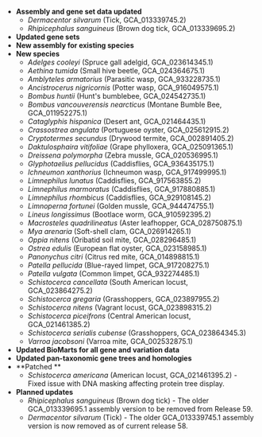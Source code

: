 - **Assembly and gene set data updated**
  - _Dermacentor silvarum_ (Tick, GCA\_013339745.2)
  - _Rhipicephalus sanguineus_ (Brown dog tick, GCA\_013339695.2)
- **Updated gene sets**
- **New assembly for existing species**
- **New species**
  - _Adelges cooleyi_ (Spruce gall adelgid, GCA\_023614345.1)
  - _Aethina tumida_ (Small hive beetle, GCA\_024364675.1)
  - _Amblyteles armatorius_ (Parasitic wasp, GCA\_933228735.1)
  - _Ancistrocerus nigricornis_ (Potter wasp, GCA\_916049575.1)
  - _Bombus huntii_ (Hunt's bumblebee, GCA\_024542735.1)
  - _Bombus vancouverensis nearcticus_ (Montane Bumble Bee, GCA\_011952275.1)
  - _Cataglyphis hispanica_ (Desert ant, GCA\_021464435.1)
  - _Crassostrea angulata_ (Portuguese oyster, GCA\_025612915.2)
  - _Cryptotermes secundus_ (Drywood termite, GCA\_002891405.2)
  - _Daktulosphaira vitifoliae_ (Grape phylloxera, GCA\_025091365.1)
  - _Dreissena polymorpha_ (Zebra mussle, GCA\_020536995.1)
  - _Glyphotaelius pellucidus_ (Caddisflies, GCA\_936435175.1)
  - _Ichneumon xanthorius_ (Ichneumon wasp, GCA\_917499995.1)
  - _Limnephilus lunatus_ (Caddisflies, GCA\_917563855.2)
  - _Limnephilus marmoratus_ (Caddisflies, GCA\_917880885.1)
  - _Limnephilus rhombicus_ (Caddisflies, GCA\_929108145.2)
  - _Limnoperna fortunei_ (Golden mussle, GCA\_944474755.1)
  - _Lineus longissimus_ (Bootlace worm, GCA\_910592395.2)
  - _Macrosteles quadrilineatus_ (Aster leafhopper, GCA\_028750875.1)
  - _Mya arenaria_ (Soft-shell clam, GCA\_026914265.1)
  - _Oppia nitens_ (Oribatid soil mite, GCA\_028296485.1)
  - _Ostrea edulis_ (European flat oyster, GCA\_023158985.1)
  - _Panonychus citri_ (Citrus red mite, GCA\_014898815.1)
  - _Patella pellucida_ (Blue-rayed limpet, GCA\_917208275.1)
  - _Patella vulgata_ (Common limpet, GCA\_932274485.1)
  - _Schistocerca cancellata_ (South American locust, GCA\_023864275.2)
  - _Schistocerca gregaria_ (Grasshoppers, GCA\_023897955.2)
  - _Schistocerca nitens_ (Vagrant locust, GCA\_023898315.2)
  - _Schistocerca piceifrons_ (Central American locust, GCA\_021461385.2)
  - _Schistocerca serialis cubense_ (Grasshoppers, GCA\_023864345.3)
  - _Varroa jacobsoni_ (Varroa mite, GCA\_002532875.1)
- **Updated BioMarts for all gene and variation data**
- **Updated pan-taxonomic gene trees and homologies**
- **Patched **
  - _Schistocerca americana_ (American locust, GCA\_021461395.2) - Fixed issue with DNA masking affecting protein tree display.
- **Planned updates**
  - _Rhipicephalus sanguineus_ (Brown dog tick) - The older GCA\_013339695.1 assembly version to be removed from Release 59.
  - _Dermacentor silvarum_ (Tick) - The older GCA\_013339745.1 assembly version is now removed as of current release 58.
